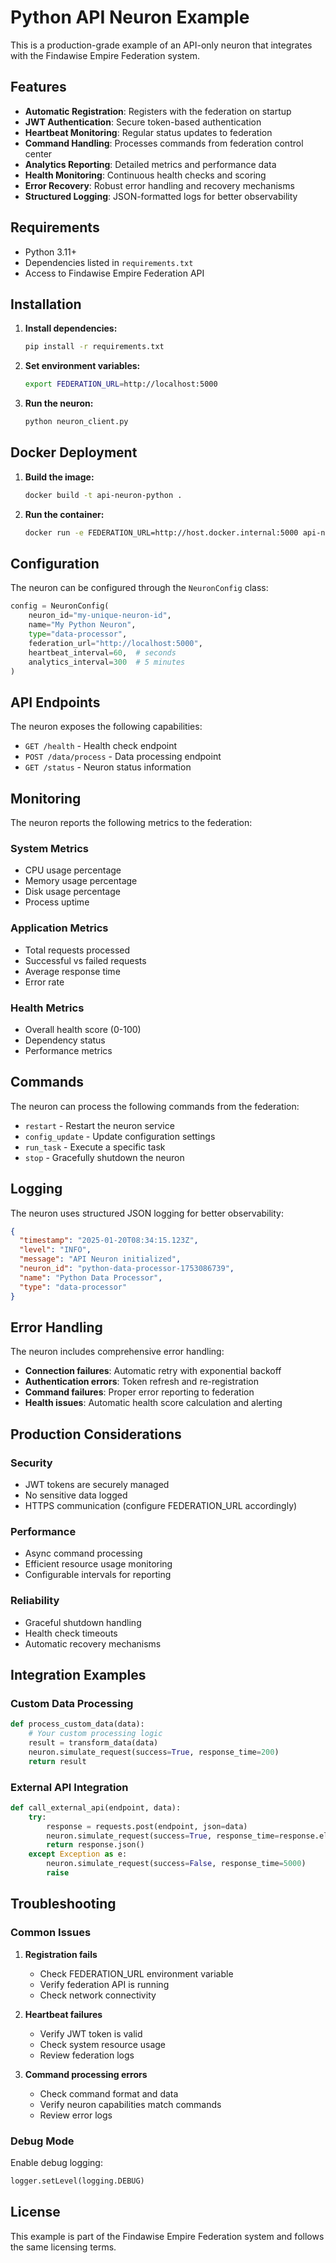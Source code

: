 # Python API Neuron Example

This is a production-grade example of an API-only neuron that integrates with the Findawise Empire Federation system.

## Features

- **Automatic Registration**: Registers with the federation on startup
- **JWT Authentication**: Secure token-based authentication
- **Heartbeat Monitoring**: Regular status updates to federation
- **Command Handling**: Processes commands from federation control center
- **Analytics Reporting**: Detailed metrics and performance data
- **Health Monitoring**: Continuous health checks and scoring
- **Error Recovery**: Robust error handling and recovery mechanisms
- **Structured Logging**: JSON-formatted logs for better observability

## Requirements

- Python 3.11+
- Dependencies listed in `requirements.txt`
- Access to Findawise Empire Federation API

## Installation

1. **Install dependencies:**
   ```bash
   pip install -r requirements.txt
   ```

2. **Set environment variables:**
   ```bash
   export FEDERATION_URL=http://localhost:5000
   ```

3. **Run the neuron:**
   ```bash
   python neuron_client.py
   ```

## Docker Deployment

1. **Build the image:**
   ```bash
   docker build -t api-neuron-python .
   ```

2. **Run the container:**
   ```bash
   docker run -e FEDERATION_URL=http://host.docker.internal:5000 api-neuron-python
   ```

## Configuration

The neuron can be configured through the `NeuronConfig` class:

```python
config = NeuronConfig(
    neuron_id="my-unique-neuron-id",
    name="My Python Neuron",
    type="data-processor",
    federation_url="http://localhost:5000",
    heartbeat_interval=60,  # seconds
    analytics_interval=300  # 5 minutes
)
```

## API Endpoints

The neuron exposes the following capabilities:

- `GET /health` - Health check endpoint
- `POST /data/process` - Data processing endpoint
- `GET /status` - Neuron status information

## Monitoring

The neuron reports the following metrics to the federation:

### System Metrics
- CPU usage percentage
- Memory usage percentage
- Disk usage percentage
- Process uptime

### Application Metrics
- Total requests processed
- Successful vs failed requests
- Average response time
- Error rate

### Health Metrics
- Overall health score (0-100)
- Dependency status
- Performance metrics

## Commands

The neuron can process the following commands from the federation:

- `restart` - Restart the neuron service
- `config_update` - Update configuration settings
- `run_task` - Execute a specific task
- `stop` - Gracefully shutdown the neuron

## Logging

The neuron uses structured JSON logging for better observability:

```json
{
  "timestamp": "2025-01-20T08:34:15.123Z",
  "level": "INFO",
  "message": "API Neuron initialized",
  "neuron_id": "python-data-processor-1753086739",
  "name": "Python Data Processor",
  "type": "data-processor"
}
```

## Error Handling

The neuron includes comprehensive error handling:

- **Connection failures**: Automatic retry with exponential backoff
- **Authentication errors**: Token refresh and re-registration
- **Command failures**: Proper error reporting to federation
- **Health issues**: Automatic health score calculation and alerting

## Production Considerations

### Security
- JWT tokens are securely managed
- No sensitive data logged
- HTTPS communication (configure FEDERATION_URL accordingly)

### Performance
- Async command processing
- Efficient resource usage monitoring
- Configurable intervals for reporting

### Reliability
- Graceful shutdown handling
- Health check timeouts
- Automatic recovery mechanisms

## Integration Examples

### Custom Data Processing
```python
def process_custom_data(data):
    # Your custom processing logic
    result = transform_data(data)
    neuron.simulate_request(success=True, response_time=200)
    return result
```

### External API Integration
```python
def call_external_api(endpoint, data):
    try:
        response = requests.post(endpoint, json=data)
        neuron.simulate_request(success=True, response_time=response.elapsed.total_seconds() * 1000)
        return response.json()
    except Exception as e:
        neuron.simulate_request(success=False, response_time=5000)
        raise
```

## Troubleshooting

### Common Issues

1. **Registration fails**
   - Check FEDERATION_URL environment variable
   - Verify federation API is running
   - Check network connectivity

2. **Heartbeat failures**
   - Verify JWT token is valid
   - Check system resource usage
   - Review federation logs

3. **Command processing errors**
   - Check command format and data
   - Verify neuron capabilities match commands
   - Review error logs

### Debug Mode

Enable debug logging:
```python
logger.setLevel(logging.DEBUG)
```

## License

This example is part of the Findawise Empire Federation system and follows the same licensing terms.